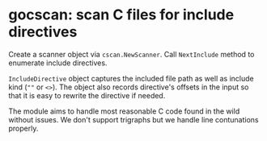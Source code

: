# gocscan: scan C files for include directives

Create a scanner object via `cscan.NewScanner`. Call `NextInclude` method to enumerate include directives.

`IncludeDirective` object captures the included file path as well as include kind (`""` or `<>`).
The object also records directive's offsets in the input so that it is easy to rewrite the directive if needed.

The module aims to handle most reasonable C code found in the wild without issues.
We don't support trigraphs but we handle line contunations properly.
